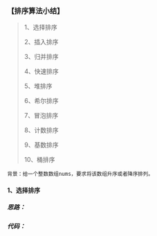 ### 【排序算法小结】

> 1、选择排序
>
> 2、插入排序
>
> 3、归并排序
>
> 4、快速排序
>
> 5、堆排序
>
> 6、希尔排序
>
> 7、冒泡排序
>
> 8、计数排序
>
> 9、基数排序
>
> 10、桶排序

```
背景：给一个整数数组nums，要求将该数组升序或者降序排列。
```

#### 1、选择排序

##### 思路：



##### 代码：

```

```


